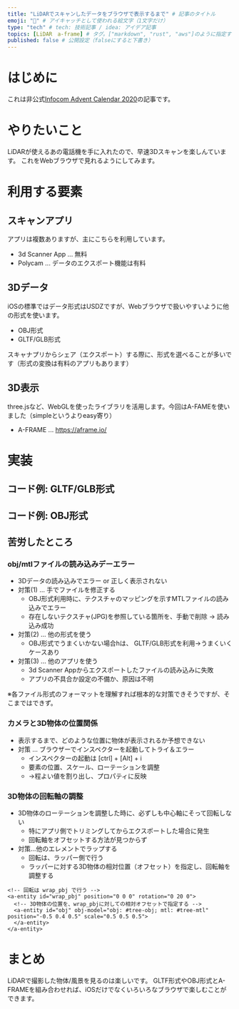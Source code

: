 ```yaml
---
title: "LiDARでスキャンしたデータをブラウザで表示するまで" # 記事のタイトル
emoji: "📱" # アイキャッチとして使われる絵文字（1文字だけ）
type: "tech" # tech: 技術記事 / idea: アイデア記事
topics: [LiDAR　a-frame] # タグ。["markdown", "rust", "aws"]のように指定する
published: false # 公開設定（falseにすると下書き）
---
```


# はじめに

これは非公式[Infocom Advent Calendar 2020](https://qiita.com/advent-calendar/2020/infocom)の記事です。

# やりたいこと

LiDARが使えるあの電話機を手に入れたので、早速3Dスキャンを楽しんています。
これをWebブラウザで見れるようにしてみます。

# 利用する要素

## スキャンアプリ

アプリは複数ありますが、主にこちらを利用しています。

- 3d Scanner App ... 無料
- Polycam ... データのエクスポート機能は有料

## 3Dデータ

iOSの標準ではデータ形式はUSDZですが、Webブラウザで扱いやすいように他の形式を使います。

- OBJ形式
- GLTF/GLB形式

スキャナプリからシェア（エクスポート）する際に、形式を選べることが多いです（形式の変換は有料のアプリもあります）

## 3D表示

three.jsなど、WebGLを使ったライブラリを活用します。今回はA-FAMEを使いました（simpleというよりeasy寄り）

- A-FRAME ... https://aframe.io/

# 実装

## コード例: GLTF/GLB形式

## コード例: OBJ形式


## 苦労したところ

### obj/mtlファイルの読み込みデーエラー

- 3Dデータの読み込みでエラー or 正しく表示されない
- 対策(1) ... 手でファイルを修正する
  - OBJ形式利用時に、テクスチャのマッピングを示すMTLファイルの読み込みでエラー
  - 存在しないテクスチャ(JPG)を参照している箇所を、手動で削除 → 読み込み成功
- 対策(2) ... 他の形式を使う
  - OBJ形式でうまくいかない場合hは、 GLTF/GLB形式を利用→うまくいくケースあり
- 対策(3) ... 他のアプリを使う
  - 3d Scanner Appからエクスポートしたファイルの読み込みに失敗
  - アプリの不具合か設定の不備か、原因は不明

※各ファイル形式のフォーマットを理解すれば根本的な対策できそうですが、そこまではできず。

### カメラと3D物体の位置関係

- 表示するまで、どのような位置に物体が表示されるか予想できない
- 対策 ... ブラウザーでインスペクターを起動してトライ＆エラー
  - インスペクターの起動は [ctrl] + [Alt] + i
  - 要素の位置、スケール、ローテーションを調整
  - →程よい値を割り出し、プロパティに反映

### 3D物体の回転軸の調整

- 3D物体のローテーションを調整した時に、必ずしも中心軸にそって回転しない
  - 特にアプリ側でトリミングしてからエクスポートした場合に発生
  - 回転軸をオフセットする方法が見つからず
- 対策...他のエレメントでラップする
  - 回転は、ラッパー側で行う
  - ラッパーに対する3D物体の相対位置（オフセット）を指定し、回転軸を調整する

```html:抜粋
<!-- 回転は wrap_pbj で行う -->
<a-entity id="wrap_pbj" position="0 0 0" rotation="0 20 0">
  <!-- 3D物体の位置を、wrap_pbjに対しての相対オフセットで指定する -->
  <a-entity id="obj" obj-model="obj: #tree-obj; mtl: #tree-mtl" position="-0.5 0.4 0.5" scale="0.5 0.5 0.5">
  </a-entity>
</a-entity>
```

# まとめ

LiDARで撮影した物体/風景を見るのは楽しいです。
GLTF形式やOBJ形式とA-FRAMEを組み合わせれば、iOSだけでなくいろいろなブラウザで楽しむことができます。



